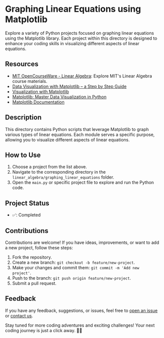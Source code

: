 # Graphing Linear Equations using Matplotlib

Explore a variety of Python projects focused on graphing linear equations using the Matplotlib library. Each project within this directory is designed to enhance your coding skills in visualizing different aspects of linear equations.

## Resources

- [MIT OpenCourseWare - Linear Algebra](https://math.mit.edu/~gs/everyone/): Explore MIT's Linear Algebra course materials.
- [Data Visualization with Matplotlib – a Step by Step Guide]([https://datascientest.com/en/numpy-the-python-library-in-data-scienc](https://www.freecodecamp.org/news/introduction-to-data-vizualization-using-matplotlib/#:~:text=Matplotlib%20is%20a%20popular%20Python,%2C%20histograms%2C%20and%20bar%20charts.)e)
- [Visualization with Matplotlib]([https://realpython.com/numpy-tutorial/](https://jakevdp.github.io/PythonDataScienceHandbook/04.00-introduction-to-matplotlib.html))
- [Matplotlib: Master Data Visualization in Python](https://datascientest.com/en/matplotlib-master-data-visualization-in-python)
- [Matplotlib Documentation](https://matplotlib.org/stable/contents.html)


## Description

This directory contains Python scripts that leverage Matplotlib to graph various types of linear equations. Each module serves a specific purpose, allowing you to visualize different aspects of linear equations.

## How to Use

1. Choose a project from the list above.
2. Navigate to the corresponding directory in the `linear_algebra/graphing_linear_equations` folder.
3. Open the `main.py` or specific project file to explore and run the Python code.

## Project Status

- ✅: Completed

## Contributions

Contributions are welcome! If you have ideas, improvements, or want to add a new project, follow these steps:

1. Fork the repository.
2. Create a new branch: `git checkout -b feature/new-project`.
3. Make your changes and commit them: `git commit -m 'Add new project'`.
4. Push to the branch: `git push origin feature/new-project`.
5. Submit a pull request.

## Feedback

If you have any feedback, suggestions, or issues, feel free to [open an issue](https://github.com/your-username/python-playground/issues) or [contact us](mailto:your-email@example.com).

Stay tuned for more coding adventures and exciting challenges! Your next coding journey is just a click away. 🚀🐍
